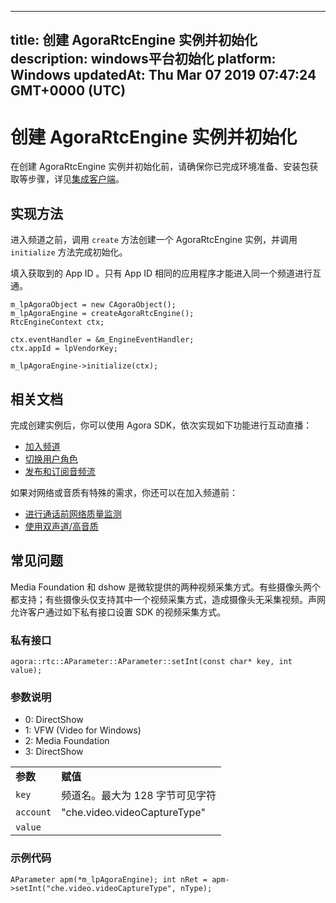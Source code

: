 
---
title: 创建 AgoraRtcEngine 实例并初始化
description: windows平台初始化
platform: Windows
updatedAt: Thu Mar 07 2019 07:47:24 GMT+0000 (UTC)
---
# 创建 AgoraRtcEngine 实例并初始化
在创建 AgoraRtcEngine 实例并初始化前，请确保你已完成环境准备、安装包获取等步骤，详见[集成客户端](../../cn/Interactive%20Broadcast/windows_video.md)。

## 实现方法
进入频道之前，调用 <code>create</code> 方法创建一个 AgoraRtcEngine 实例，并调用 <code>initialize</code> 方法完成初始化。

填入获取到的 App ID 。只有 App ID 相同的应用程序才能进入同一个频道进行互通。

```
m_lpAgoraObject = new CAgoraObject();
m_lpAgoraEngine = createAgoraRtcEngine();
RtcEngineContext ctx;

ctx.eventHandler = &m_EngineEventHandler;
ctx.appId = lpVendorKey;

m_lpAgoraEngine->initialize(ctx);
```

## 相关文档
完成创建实例后，你可以使用 Agora SDK，依次实现如下功能进行互动直播：
* [加入频道](../../cn/Interactive%20Broadcast/join_live_windows.md)
* [切换用户角色](../../cn/Interactive%20Broadcast/role_windows.md)
* [发布和订阅音频流](../../cn/Interactive%20Broadcast/publish_windows_live.md)

如果对网络或音质有特殊的需求，你还可以在加入频道前：
* [进行通话前网络质量监测](../../cn/Interactive%20Broadcast/lastmile_windows.md)
* [使用双声道/高音质](../../cn/Interactive%20Broadcast/audio_profile_windows.md)

## 常见问题

Media Foundation 和 dshow 是微软提供的两种视频采集方式。有些摄像头两个都支持；有些摄像头仅支持其中一个视频采集方式，造成摄像头无采集视频。声网允许客户通过如下私有接口设置 SDK 的视频采集方式。

### 私有接口

`agora::rtc::AParameter::AParameter::setInt(const char* key, int value);
`

### 参数说明

<table>
<colgroup>
<col/>
<col/>
</colgroup>
<tbody>
<tr><td><strong>参数</strong></td>
<td><strong>赋值</strong></td>
</tr>
<tr><td><code>key</code></td>
<td>频道名。最大为 128 字节可见字符</td>
</tr>
<tr><td><code>account</code></td>
<td>"che.video.videoCaptureType"</td>
</tr>
<tr><td><code>value</code></td>
<ul>
<li>0: DirectShow</li>
<li>1: VFW (Video for Windows)</li>
<li>2: Media Foundation</li>
<li>3: DirectShow</li>
</ul>
</td>
</tr>
</tbody>
</table>


### 示例代码

`AParameter apm(*m_lpAgoraEngine);
 int nRet = apm->setInt("che.video.videoCaptureType", nType);`



